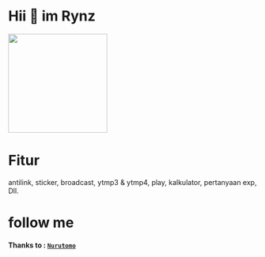 # Hii 👋 im Rynz
<img src="image/previewfile_1891042977.gif" width="200" height="200">

# Fitur 
 antilink,
 sticker, 
 broadcast,
 ytmp3 & ytmp4,
 play,
 kalkulator,
 pertanyaan exp,
 Dll. 

# follow me


#### Thanks to : [`Nurutomo`](https://GitHub.com/Nurutomo)

